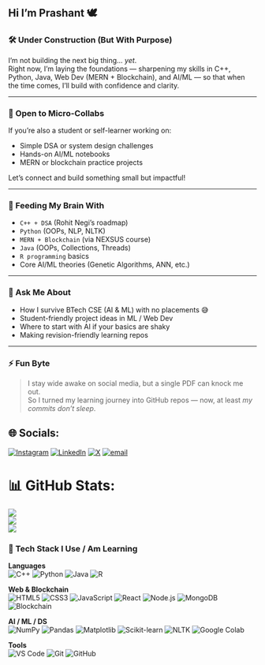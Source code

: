 ## Hi I’m Prashant 🕊️

### 🛠️ Under Construction (But With Purpose)
I’m not building the next big thing... *yet*.  
Right now, I’m laying the foundations — sharpening my skills in C++, Python, Java, Web Dev (MERN + Blockchain), and AI/ML — so that when the time comes, I’ll build with confidence and clarity.

---

### 🤝 Open to Micro-Collabs
If you’re also a student or self-learner working on:
- Simple DSA or system design challenges  
- Hands-on AI/ML notebooks  
- MERN or blockchain practice projects  

Let’s connect and build something small but impactful!

---

### 🧠 Feeding My Brain With
- `C++ + DSA` (Rohit Negi’s roadmap)  
- `Python` (OOPs, NLP, NLTK)  
- `MERN + Blockchain` (via NEXSUS course)  
- `Java` (OOPs, Collections, Threads)  
- `R programming` basics  
- Core AI/ML theories (Genetic Algorithms, ANN, etc.)

---

### 💬 Ask Me About
- How I survive BTech CSE (AI & ML) with no placements 😅  
- Student-friendly project ideas in ML / Web Dev  
- Where to start with AI if your basics are shaky  
- Making revision-friendly learning repos

---

### ⚡ Fun Byte
> I stay wide awake on social media, but a single PDF can knock me out.  
So I turned my learning journey into GitHub repos — now, at least *my commits don’t sleep*.


## 🌐 Socials:
[![Instagram](https://img.shields.io/badge/Instagram-%23E4405F.svg?logo=Instagram&logoColor=white)](https://instagram.com/eyem_parth) [![LinkedIn](https://img.shields.io/badge/LinkedIn-%230077B5.svg?logo=linkedin&logoColor=white)](https://www.linkedin.com/in/prashant-kandpal-1b4375282/) [![X](https://img.shields.io/badge/X-black.svg?logo=X&logoColor=white)](https://x.com/eyem_parth) [![email](https://img.shields.io/badge/Email-D14836?logo=gmail&logoColor=white)](mailto:parthkd.coder@gmail.com) 
# 📊 GitHub Stats:
![](https://github-readme-stats.vercel.app/api?username=kd-prashant&theme=github_dark&hide_border=false&include_all_commits=true&count_private=true)<br/>
![](https://nirzak-streak-stats.vercel.app/?user=kd-prashant&theme=github_dark&hide_border=false)<br/>
![](https://github-readme-stats.vercel.app/api/top-langs/?username=kd-prashant&theme=github_dark&hide_border=false&include_all_commits=true&count_private=true&layout=compact)


### 🧰 Tech Stack I Use / Am Learning

**Languages**  
![C++](https://img.shields.io/badge/C++-00599C?style=flat&logo=cplusplus&logoColor=white)
![Python](https://img.shields.io/badge/Python-3776AB?style=flat&logo=python&logoColor=white)
![Java](https://img.shields.io/badge/Java-007396?style=flat&logo=java&logoColor=white)
![R](https://img.shields.io/badge/R-276DC3?style=flat&logo=r&logoColor=white)

**Web & Blockchain**  
![HTML5](https://img.shields.io/badge/HTML5-E34F26?style=flat&logo=html5&logoColor=white)
![CSS3](https://img.shields.io/badge/CSS3-1572B6?style=flat&logo=css3&logoColor=white)
![JavaScript](https://img.shields.io/badge/JavaScript-F7DF1E?style=flat&logo=javascript&logoColor=black)
![React](https://img.shields.io/badge/React-20232A?style=flat&logo=react&logoColor=61DAFB)
![Node.js](https://img.shields.io/badge/Node.js-339933?style=flat&logo=nodedotjs&logoColor=white)
![MongoDB](https://img.shields.io/badge/MongoDB-4EA94B?style=flat&logo=mongodb&logoColor=white)
![Blockchain](https://img.shields.io/badge/Blockchain-121D33?style=flat&logo=blockchain&logoColor=white)

**AI / ML / DS**  
![NumPy](https://img.shields.io/badge/NumPy-013243?style=flat&logo=numpy&logoColor=white)
![Pandas](https://img.shields.io/badge/Pandas-150458?style=flat&logo=pandas&logoColor=white)
![Matplotlib](https://img.shields.io/badge/Matplotlib-11557c?style=flat)
![Scikit-learn](https://img.shields.io/badge/Scikit--learn-F7931E?style=flat&logo=scikitlearn&logoColor=white)
![NLTK](https://img.shields.io/badge/NLTK-006400?style=flat)
![Google Colab](https://img.shields.io/badge/Google%20Colab-F9AB00?style=flat&logo=googlecolab&logoColor=white)

**Tools**  
![VS Code](https://img.shields.io/badge/VSCode-007ACC?style=flat&logo=visual-studio-code&logoColor=white)
![Git](https://img.shields.io/badge/Git-F05032?style=flat&logo=git&logoColor=white)
![GitHub](https://img.shields.io/badge/GitHub-181717?style=flat&logo=github&logoColor=white)


